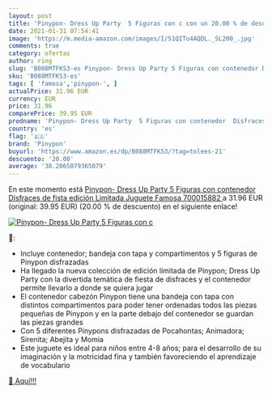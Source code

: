 ```yaml
---
layout: post
title: 'Pinypon- Dress Up Party  5 Figuras con c con un 20.00 % de descuento'
date: 2021-01-31 07:54:41
image: 'https://m.media-amazon.com/images/I/51QITo4AQDL._SL200_.jpg'
comments: true
category: ofertas
author: ring
slug: 'B088MTFKS3-es Pinypon- Dress Up Party 5 Figuras con contenedor Disfraces...'
sku: 'B088MTFKS3-es'
tags: [ 'famosa','pinypon-', ]
actualPrice: 31.96 EUR
currency: EUR
price: 31.96
comparePrice: 39.95 EUR
prodname: 'Pinypon- Dress Up Party  5 Figuras con contenedor  Disfraces de fista  edición Limitada  Juguete  Famosa 700015882 '
country: 'es'
flag: '🇪🇸'
brand: 'Pinypon'
buyurl: 'https://www.amazon.es/dp/B088MTFKS3/?tag=tolees-21'
descuento: '20.00'
average: '38.2065079365079'
---
```


En este momento está [Pinypon- Dress Up Party  5 Figuras con contenedor  Disfraces de fista  edición Limitada  Juguete  Famosa 700015882 ](https://www.amazon.es/dp/B088MTFKS3/?tag=tolees-21) a 31.96 EUR (original: 39.95 EUR) (20.00 %  de descuento) en el siguiente enlace!

[![Pinypon- Dress Up Party  5 Figuras con c](https://m.media-amazon.com/images/I/51QITo4AQDL._SL200_.jpg)](https://www.amazon.es/dp/B088MTFKS3/?tag=tolees-21)

🔎:

- Incluye contenedor; bandeja con tapa y compartimentos y 5 figuras de Pinypon disfrazadas
- Ha llegado la nueva colección de edición limitada de Pinypon; Dress Up Party con la divertida temática de fiesta de disfraces y el contenedor permite llevarlo a donde se quiera jugar
- El contenedor cabezón Pinypon tiene una bandeja con tapa con distintos compartimentos para poder tener ordenadas todos las piezas pequeñas de Pinypon y en la parte debajo del contenedor se guardan las piezas grandes
- Con 5 diferentes Pinypons disfrazadas de Pocahontas; Animadora; Sirenita; Abejita y Momia
- Este juguete es ideal para niños entre 4-8 años; para el desarrollo de su imaginación y la motricidad fina y también favoreciendo el aprendizaje de vocabulario

[🛒 Aquí!!!](https://www.amazon.es/dp/B088MTFKS3/?tag=tolees-21)

